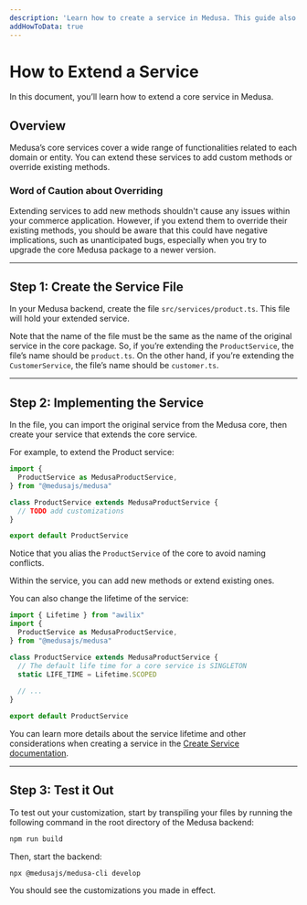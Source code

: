 ```yaml
---
description: 'Learn how to create a service in Medusa. This guide also includes how to use services in other services, subscribers, and endpoints.'
addHowToData: true
---
```


# How to Extend a Service

In this document, you’ll learn how to extend a core service in Medusa.

## Overview

Medusa’s core services cover a wide range of functionalities related to each domain or entity. You can extend these services to add custom methods or override existing methods.

### Word of Caution about Overriding

Extending services to add new methods shouldn't cause any issues within your commerce application. However, if you extend them to override their existing methods, you should be aware that this could have negative implications, such as unanticipated bugs, especially when you try to upgrade the core Medusa package to a newer version.

---

## Step 1: Create the Service File

In your Medusa backend, create the file `src/services/product.ts`. This file will hold your extended service.

Note that the name of the file must be the same as the name of the original service in the core package. So, if you’re extending the `ProductService`, the file’s name should be `product.ts`. On the other hand, if you’re extending the `CustomerService`, the file’s name should be `customer.ts`.

---

## Step 2: Implementing the Service

In the file, you can import the original service from the Medusa core, then create your service that extends the core service.

For example, to extend the Product service:

```ts title=src/services/product.ts
import { 
  ProductService as MedusaProductService,
} from "@medusajs/medusa"

class ProductService extends MedusaProductService {
  // TODO add customizations
}

export default ProductService
```

Notice that you alias the `ProductService` of the core to avoid naming conflicts.

Within the service, you can add new methods or extend existing ones.

You can also change the lifetime of the service:

```ts title=src/services/product.ts
import { Lifetime } from "awilix"
import { 
  ProductService as MedusaProductService,
} from "@medusajs/medusa"

class ProductService extends MedusaProductService {
  // The default life time for a core service is SINGLETON
  static LIFE_TIME = Lifetime.SCOPED
    
  // ...
}

export default ProductService
```

You can learn more details about the service lifetime and other considerations when creating a service in the [Create Service documentation](./create-service.md).

---

## Step 3: Test it Out

To test out your customization, start by transpiling your files by running the following command in the root directory of the Medusa backend:

```bash npm2yarn
npm run build
```

Then, start the backend:

```bash npm2yarn
npx @medusajs/medusa-cli develop
```

You should see the customizations you made in effect.
